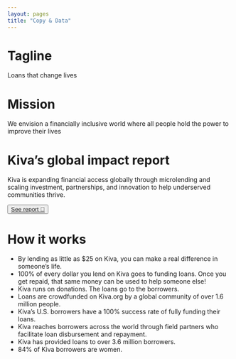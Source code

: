 ```yaml
---
layout: pages
title: "Copy & Data"
---
```


# Tagline
Loans that change lives

# Mission
We envision a financially inclusive world where all people hold the power to improve their lives

# Kiva’s global impact report
Kiva is expanding financial access globally through microlending and scaling investment, partnerships, and innovation to help underserved communities thrive.

<button class="main-button"><a href ="https://kiva.global/global-impact-dashboard/" target="_blank">
See report 🔗</a>
</button>

# How it works
* By lending as little as $25 on Kiva, you can make a real difference in someone’s life.
* 100% of every dollar you lend on Kiva goes to funding loans. Once you get repaid, that same money can be used to help someone else!
* Kiva runs on donations. The loans go to the borrowers.
* Loans are crowdfunded on Kiva.org by a global community of over 1.6 million people.
* Kiva’s U.S. borrowers have a 100% success rate of fully funding their loans.
* Kiva reaches borrowers across the world through field partners who facilitate loan disbursement and repayment.
* Kiva has provided loans to over 3.6 million borrowers.
* 84% of Kiva borrowers are women.